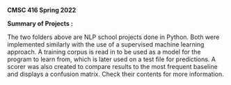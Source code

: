 ****CMSC 416 Spring 2022****

**Summary of Projects :**

The two folders above are NLP school projects done in Python. Both were implemented similarly with the use of a supervised machine learning approach. A training corpus is read in to be used as a model for the program to learn from, which is later used on a test file for predictions. A scorer was also created to compare results to the most frequent baseline and displays a confusion matrix. Check their contents for more information. 
